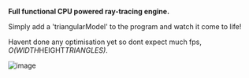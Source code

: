 **Full functional CPU powered ray-tracing engine.**

Simply add a 'triangularModel' to the program and watch it come to life!

Havent done any optimisation yet so dont expect much fps, *O(WIDTH*HEIGHT*TRIANGLES)*.

![image](https://github.com/jonafinmicclen/CPU-RayTracing/assets/142181218/c30acf8d-f6f8-47d4-b876-d18c811321f6)
